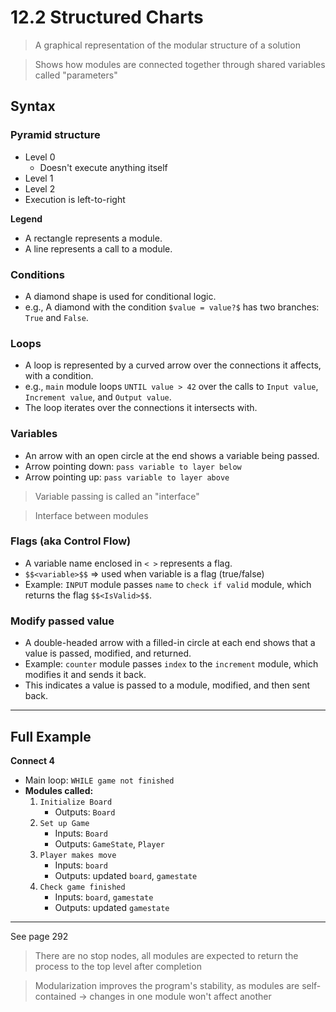 # 12.2 Structured Charts
> A graphical representation of the modular structure of a solution

> Shows how modules are connected together through shared variables called "parameters"

## Syntax

### Pyramid structure
- Level 0
  - Doesn't execute anything itself
- Level 1
- Level 2
- Execution is left-to-right

**Legend**
- A rectangle represents a module.
- A line represents a call to a module.

### Conditions
- A diamond shape is used for conditional logic.
- e.g., A diamond with the condition `$value = value?$` has two branches: `True` and `False`.

### Loops
- A loop is represented by a curved arrow over the connections it affects, with a condition.
- e.g., `main` module loops `UNTIL value > 42` over the calls to `Input value`, `Increment value`, and `Output value`.
- The loop iterates over the connections it intersects with.

### Variables
- An arrow with an open circle at the end shows a variable being passed.
- Arrow pointing down: `pass variable to layer below`
- Arrow pointing up: `pass variable to layer above`
> Variable passing is called an "interface"

> Interface between modules

### Flags (aka Control Flow)
- A variable name enclosed in `< >` represents a flag.
- `$$<variable>$$` => used when variable is a flag (true/false)
- Example: `INPUT` module passes `name` to `check if valid` module, which returns the flag `$$<IsValid>$$`.

### Modify passed value
- A double-headed arrow with a filled-in circle at each end shows that a value is passed, modified, and returned.
- Example: `counter` module passes `index` to the `increment` module, which modifies it and sends it back.
- This indicates a value is passed to a module, modified, and then sent back.

---

## Full Example
**Connect 4**
- Main loop: `WHILE game not finished`
- **Modules called:**
  1.  `Initialize Board`
      - Outputs: `Board`
  2.  `Set up Game`
      - Inputs: `Board`
      - Outputs: `GameState`, `Player`
  3.  `Player makes move`
      - Inputs: `board`
      - Outputs: updated `board`, `gamestate`
  4.  `Check game finished`
      - Inputs: `board`, `gamestate`
      - Outputs: updated `gamestate`

---

See page 292

> There are no stop nodes, all modules are expected to return the process to the top level after completion

> Modularization improves the program's stability, as modules are self-contained
> → changes in one module won't affect another
